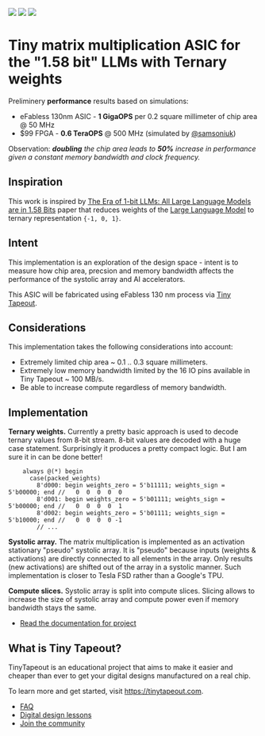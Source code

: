 ![](../../workflows/gds/badge.svg) ![](../../workflows/docs/badge.svg) ![](../../workflows/test/badge.svg)

# Tiny matrix multiplication ASIC for the "1.58 bit" LLMs with Ternary weights

Preliminery **performance** results based on simulations:
* eFabless 130nm ASIC - **1 GigaOPS** per 0.2 square millimeter of chip area @ 50 MHz
* $99 FPGA - **0.6 TeraOPS** @ 500 MHz (simulated by [@samsoniuk](https://github.com/samsoniuk))

Observation: _**doubling** the chip area leads to **50%** increase in performance given a constant memory bandwidth and clock frequency._

## Inspiration
This work is inspired by [The Era of 1-bit LLMs: All Large Language Models are in 1.58 Bits](https://arxiv.org/pdf/2402.17764.pdf) paper that reduces weights of the [Large Language Model](https://en.wikipedia.org/wiki/Large_language_model) to ternary representation `{-1, 0, 1}`.

## Intent
This implementation is an exploration of the design space - intent is to measure how chip area, precsion and memory bandwidth affects the performance of the systolic array and AI accelerators.

This ASIC will be fabricated using eFabless 130 nm process via [Tiny Tapeout](https://tinytapeout.com).

## Considerations
This implementation takes the following considerations into account:
* Extremely limited chip area ~ 0.1 .. 0.3 square millimeters.
* Extremely low memory bandwidth limited by the 16 IO pins available in Tiny Tapeout ~ 100 MB/s.
* Be able to increase compute regardless of memory bandwidth.

## Implementation
**Ternary weights.** Currently a pretty basic approach is used to decode ternary values from 8-bit stream. 8-bit values are decoded with a huge case statement. Surprisingly it produces a pretty compact logic. But I am sure it in can be done better!
```
    always @(*) begin
      case(packed_weights)
        8'd000: begin weights_zero = 5'b11111; weights_sign = 5'b00000; end //   0  0  0  0  0
        8'd001: begin weights_zero = 5'b01111; weights_sign = 5'b00000; end //   0  0  0  0  1
        8'd002: begin weights_zero = 5'b01111; weights_sign = 5'b10000; end //   0  0  0  0 -1
        // ...
```

**Systolic array.** The matrix multiplication is implemented as an activation stationary "pseudo" systolic array. It is "pseudo" because inputs (weights & activations) are directly connected to all elements in the array. Only results (new activations) are shifted out of the array in a systolic manner. Such implementation is closer to Tesla FSD rather than a Google's TPU.

**Compute slices.** Systolic array is split into compute slices. Slicing allows to increase the size of systolic array and compute power even if memory bandwidth stays the same.

- [Read the documentation for project](docs/info.md)


## What is Tiny Tapeout?

TinyTapeout is an educational project that aims to make it easier and cheaper than ever to get your digital designs manufactured on a real chip.

To learn more and get started, visit https://tinytapeout.com.
- [FAQ](https://tinytapeout.com/faq/)
- [Digital design lessons](https://tinytapeout.com/digital_design/)
- [Join the community](https://tinytapeout.com/discord)
